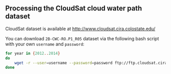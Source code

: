 ## Processing the CloudSat cloud water path dataset

CloudSat dataset is available at http://www.cloudsat.cira.colostate.edu/

You can download `2B-CWC-RO.P1_R05` dataset via the following bash script with your own `username` and `password`:
```bash
for year in {2012..2014}
do
    wget -r --user=username --password=password ftp://ftp.cloudsat.cira.colostate.edu//2B-CWC-RO.P1_R05/$year
done
```

